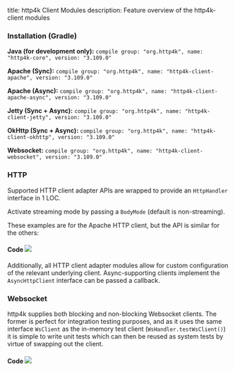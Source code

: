 title: http4k Client Modules
description: Feature overview of the http4k-client modules

### Installation (Gradle)
**Java (for development only):** ```compile group: "org.http4k", name: "http4k-core", version: "3.109.0"```

**Apache (Sync):** ```compile group: "org.http4k", name: "http4k-client-apache", version: "3.109.0"```

**Apache (Async):** ```compile group: "org.http4k", name: "http4k-client-apache-async", version: "3.109.0"```

**Jetty (Sync + Async):** ```compile group: "org.http4k", name: "http4k-client-jetty", version: "3.109.0"```

**OkHttp (Sync + Async):** ```compile group: "org.http4k", name: "http4k-client-okhttp", version: "3.109.0"```

**Websocket:** ```compile group: "org.http4k", name: "http4k-client-websocket", version: "3.109.0"```

### HTTP
Supported HTTP client adapter APIs are wrapped to provide an `HttpHandler` interface in 1 LOC.

Activate streaming mode by passing a `BodyMode` (default is non-streaming).

These examples are for the Apache HTTP client, but the API is similar for the others:

#### Code [<img class="octocat" src="/img/octocat-32.png"/>](https://github.com/http4k/http4k/blob/master/src/docs/guide/modules/clients/example_http.kt)
<script src="https://gist-it.appspot.com/https://github.com/http4k/http4k/blob/master/src/docs/guide/modules/clients/example_http.kt"></script>

Additionally, all HTTP client adapter modules allow for custom configuration of the relevant underlying client. Async-supporting clients implement the `AsyncHttpClient` interface can be passed a callback.

### Websocket
http4k supplies both blocking and non-blocking Websocket clients. The former is perfect for integration testing purposes, and as it uses the same interface `WsClient` as the in-memory test client (`WsHandler.testWsClient()`) it is simple to write unit tests which can then be reused as system tests by virtue of swapping out the client.

#### Code [<img class="octocat" src="/img/octocat-32.png"/>](https://github.com/http4k/http4k/blob/master/src/docs/guide/modules/clients/example_websocket.kt)
<script src="https://gist-it.appspot.com/https://github.com/http4k/http4k/blob/master/src/docs/guide/modules/clients/example_websocket.kt"></script>
